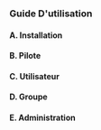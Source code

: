 ### Guide D'utilisation
#### A. Installation

#### B. Pilote

#### C. Utilisateur

#### D. Groupe

#### E. Administration
